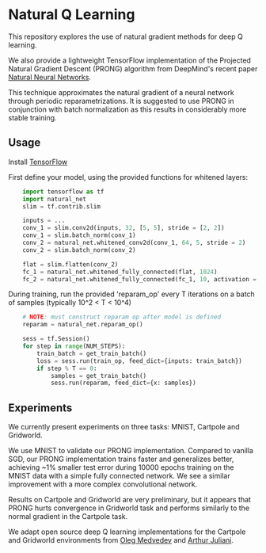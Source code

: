 # Natural Q Learning

This repository explores the use of natural gradient methods for deep Q learning.

We also provide a lightweight TensorFlow implementation of the Projected Natural Gradient Descent (PRONG) algorithm from DeepMind's recent paper [Natural Neural Networks](https://papers.nips.cc/paper/5953-natural-neural-networks.pdf).

This technique approximates the natural gradient of a neural network through periodic reparametrizations. It is suggested to use PRONG in conjunction with batch normalization as this results in considerably more stable training.

## Usage
Install [TensorFlow](https://www.tensorflow.org/versions/r0.12/get_started/index.html)

First define your model, using the provided functions for whitened layers: 

```python
	import tensorflow as tf
	import natural_net
	slim = tf.contrib.slim

	inputs = ...
	conv_1 = slim.conv2d(inputs, 32, [5, 5], stride = [2, 2])
	conv_1 = slim.batch_norm(conv_1)
    conv_2 = natural_net.whitened_conv2d(conv_1, 64, 5, stride = 2)
	conv_2 = slim.batch_norm(conv_2)

	flat = slim.flatten(conv_2)
	fc_1 = natural_net.whitened_fully_connected(flat, 1024)
	fc_2 = natural_net.whitened_fully_connected(fc_1, 10, activation = None)
```

During training, run the provided 'reparam_op' every T iterations on a batch of samples (typically 10^2 < T < 10^4)
```python
	# NOTE: must construct reparam op after model is defined
	reparam = natural_net.reparam_op()

	sess = tf.Session()
	for step in range(NUM_STEPS):
		train_batch = get_train_batch()
		loss = sess.run(train_op, feed_dict={inputs: train_batch})
		if step % T == 0:
			samples = get_train_batch()
			sess.run(reparam, feed_dict={x: samples})
```

## Experiments
We currently present experiments on three tasks: MNIST, Cartpole and Gridworld.

We use MNIST to validate our PRONG implementation. Compared to vanilla SGD, our PRONG implementation trains faster and generalizes better, achieving ~1% smaller test error during 10000 epochs training on the MNIST data with a simple fully connected network. We see a similar improvement with a more complex convolutional network. 

Results on Cartpole and Gridworld are very preliminary, but it appears that PRONG hurts convergence in Gridworld task and performs similarly to the normal gradient in the Cartpole task.

We adapt open source deep Q learning implementations for the Cartpole and Gridworld environments from [Oleg Medvedev](https://gist.github.com/omdv/98351da37283c8b6161672d6d555cde6) and [Arthur Juliani](https://github.com/awjuliani/DeepRL-Agents).

